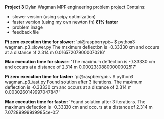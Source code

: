 **Project 3**
Dylan Wagman
MPP engineering problem project
Contains:
- slower version (using scipy optimization)
- faster version (using my own newton fn) **81% faster**
- problem image
- feedback file

**Pi zero execution time for slower:**
'pi@raspberrypi:~ $ python3 wagman_p3_slower.py
The maximum deflection is -0.33330 cm and occurs at a distance of  2.314 m
0.016572079000070516'

**Mac execution time for slower:**
'The maximum deflection is -0.33330 cm and occurs at a distance of  2.314 m
0.00023808800000002517'

**Pi zero execution time for faster:**
'pi@raspberrypi:~ $ python3 wagman_p3_fast.py
Found solution after 3 iterations.
The maximum deflection is -0.33330 cm and occurs at a distance of  2.314 m
0.0030260149997047847'

**Mac execution time for faster:**
'Found solution after 3 iterations.
The maximum deflection is -0.33330 cm and occurs at a distance of  2.314 m
7.072899999999854e-05'